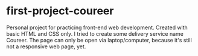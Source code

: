 # first-project-coureer
Personal project for practicing front-end web development. Created with basic HTML and CSS only.
I tried to create some delivery service name Coureer. The page can only be open via laptop/computer, because it's still not a responsive web page, yet.
